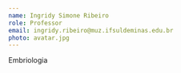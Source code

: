 ```yaml
---
name: Ingridy Simone Ribeiro
role: Professor
email: ingridy.ribeiro@muz.ifsuldeminas.edu.br
photo: avatar.jpg
---
```

Embriologia
